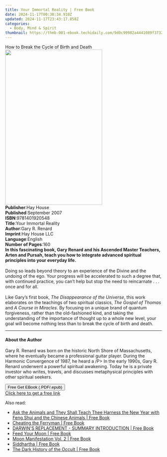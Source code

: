 ```yaml
---
title: Your Immortal Reality | Free Book
date: 2024-11-17T00:38:34.918Z
updated: 2024-11-17T23:43:17.858Z
categories:
  - Body, Mind & Spirit
thumbnail: https://thmb-001-ebook.techidaily.com/9d0c99982a4441089f37321cda552c612ebeec31e91ee964533c35632f60446d.jpg
---
```

<main id="book-container">
  <div class="flex flex-col">
    <div class="book-brief flex-1 py-6 px-4 sm:p-6 md:py-10 md:px-8">
      <!-- brief-->
      <div class="book-brief-main">
        How to Break the Cycle of Birth and Death
      </div>
    </div>
    <div
      class="book-meta-info flex-1 grid gap-4 col-start-1 col-end-3 row-start-1 sm:mb-6 sm:grid-cols-4 lg:gap-6 lg:col-start-2 lg:row-end-6 lg:row-span-6 lg:mb-0"
    >
      <div
        class="book-meta-info-left place-content-center mt-4 p-4 text-sm leading-6 col-start-2 col-span-2 dark:text-slate-400"
      >
        <img
          class="w-full h-500 object-cover rounded-lg sm:h-255 sm:col-span-2 lg:col-span-full"
          src="https://img-001-ebook.techidaily.com/e6ee4f13f42b02125da0b7d760407cbddd77e8f5fb968a736a73762585cb0374.jpg"
          alt=""
          width="312"
          height="500"
        />
      </div>
      <div
        class="book-meta-info-right mt-2 col-start-1 row-start-2 col-span-3 self-center"
      >
        <!-- meta data  -->
        <div class="flex flex-col px-4 md:px-8">
          <div class="flex-1">
            <strong>Publisher</strong>:<span class="px-2">Hay House</span>
          </div>
          <div class="flex-1">
            <strong>Published</strong>:<span class="px-2">September 2007</span>
          </div>
          <div class="flex-1">
            <strong>ISBN</strong>:<span class="px-2">9781401920548</span>
          </div>
          <div class="flex-1">
            <strong>Title</strong>:<span class="px-2"
              >Your Immortal Reality</span
            >
          </div>
          <div class="flex-1">
            <strong>Author</strong>:<span class="px-2">Gary R. Renard</span>
          </div>
          <div class="flex-1">
            <strong>Imprint</strong>:<span class="px-2">Hay House LLC</span>
          </div>
          <div class="flex-1">
            <strong>Language</strong>:<span class="px-2">English</span>
          </div>
          <div class="flex-1">
            <strong>Number of Pages</strong>:<span class="px-2">160</span>
          </div>
        </div>
      </div>
    </div>
    <div class="book-description flex-1 py-6 px-4 sm:p-6 md:py-10 md:px-8">
      <div class="book-description-main">
        <div accordion-content="" id="description">
          <b
            >In this fascinating book, Gary Renard and his Ascended Master
            Teachers, Arten and Pursah, teach you how to integrate advanced
            spiritual principles into your everyday life. <br /></b
          ><br />Doing so leads beyond theory to an experience of the Divine and
          the undoing of the ego. Your progress will be accelerated to such a
          degree that, with continued practice, you can’t help but stop the need
          to reincarnate . . . once and for all. <br /><br />Like Gary’s first
          book, <i>The Disappearance of the Universe</i>, this work elaborates
          on the teachings of two spiritual classics,
          <i>The Gospel of Thomas</i> and <i>A Course in Miracles</i>. By
          focusing on a unique brand of quantum forgiveness, rather than the
          old-fashioned kind, and taking the understanding of the importance of
          thought up to a whole new level, your goal will become nothing less
          than to break the cycle of birth and death.
        </div>
      </div>
    </div>
    <div class="book-excerpts flex-1 py-6 px-4 sm:p-6 md:py-10 md:px-8">
      <!-- excerpts-->
      <div class="book-excerpts-main">
        <hr />
        <h4 class="placeholder placeholder-heading">
          <span>About the Author</span>
        </h4>
        <p>
          Gary R. Renard was born on the historic North Shore of Massachusetts,
          where he eventually became a professional guitar player. During the
          Harmonic Convergence of 1987, he heard a /P&gt; In the early 1990s,
          Gary R. Renard underwent a powerful spiritual awakening. Today he is a
          private investor who writes, travels, and discusses metaphysical
          principles with other spiritual seekers.
        </p>
      </div>
    </div>
    <div
      class="book-about-author flex-1 py-6 px-4 sm:p-6 md:py-10 md:px-8"
    ></div>
    <div class="book-free-get flex-1 py-6 px-4 sm:p-6 md:py-10 md:px-8">
      <button
        id="btn-free-get"
        class="bg-blue-500 hover:bg-blue-700 text-white font-bold py-2 px-4 rounded"
      >
        Free Get EBook (.PDF/.epub)
      </button>
      <div id="countdown-display" class="px-2 text-lg mt-2"></div>
      <a
        id="free-link"
        class="hidden bg-blue-500 hover:bg-blue-700 text-white font-bold py-2 px-4 rounded"
        href="https://www.ebooks.com/en-us/book/96316869/your-immortal-reality/gary-r-renard/"
        target="_blank"
        >Click here to get a free link</a
      >
    </div>
    <script>
      let countdownTime = 0;
      let countdownInterval = null;
      document
        .getElementById('btn-free-get')
        .addEventListener('click', startCountdown);
      function startCountdown() {
        countdownTime = new Date().getTime() + 60000 * 3;
        countdownInterval = setInterval(updateCountdown, 1000);
        document.getElementById('btn-free-get').disabled = true;
        document
          .getElementById('btn-free-get')
          .classList.add('bg-gray-500', 'cursor-not-allowed');
      }
      function updateCountdown() {
        let currentTime = new Date().getTime();
        let timeLeft = countdownTime - currentTime;
        let secondsLeft = Math.floor(timeLeft / 1000);
        document.getElementById('countdown-display').innerHTML =
          `Remaining time: ${secondsLeft} seconds.`;
        if (secondsLeft <= 0) {
          clearInterval(countdownInterval);
          document.getElementById('btn-free-get').classList.add('hidden');
          document.getElementById('free-link').classList.remove('hidden');
          document.getElementById('countdown-display').innerHTML = '';
        }
      }
    </script>
  </div>
</main>

<ins class="adsbygoogle"
      style="display:block"
      data-ad-client="ca-pub-7571918770474297"
      data-ad-slot="8358498916"
      data-ad-format="auto"
      data-full-width-responsive="true"></ins>
    

<span class="atpl-alsoreadstyle">Also read:</span>
<div><ul>
<li><a href="https://novels-ebooks.techidaily.com/210500036-9780960075768-ask-the-animals-and-they-shall-teach-thee-harness-the-new-year-with-feng-shui-and-the-chinese-animals/"><u>Ask the Animals and They Shall Teach Thee Harness the New Year with Feng Shui and the Chinese Animals | Free Book</u></a></li>
<li><a href="https://novels-ebooks.techidaily.com/210500002-9781398818064-cheating-the-ferryman/"><u>Cheating the Ferryman | Free Book</u></a></li>
<li><a href="https://novels-ebooks.techidaily.com/210500296-9781999209780-darwins-replacement-summary-introduction/"><u>DARWIN'S REPLACEMENT - SUMMARY INTRODUCTION | Free Book</u></a></li>
<li><a href="https://novels-ebooks.techidaily.com/210500297-9781736597217-feed-your-moon/"><u>Feed Your Moon | Free Book</u></a></li>
<li><a href="https://novels-ebooks.techidaily.com/210500168-9788983836328-moon-manifestation-vol-2/"><u>Moon Manifestation Vol. 2 | Free Book</u></a></li>
<li><a href="https://novels-ebooks.techidaily.com/210500238-9781774816899-siddhartha/"><u>Siddhartha | Free Book</u></a></li>
<li><a href="https://novels-ebooks.techidaily.com/210499998-9781398818057-the-dark-history-of-the-occult/"><u>The Dark History of the Occult | Free Book</u></a></li>
</ul></div>

